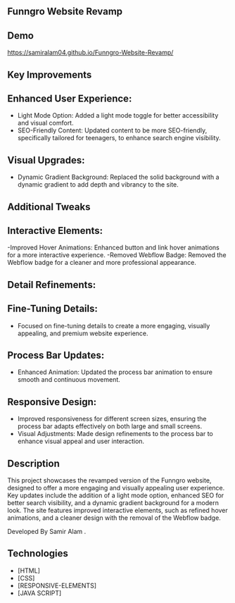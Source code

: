 ## Funngro Website Revamp 

## Demo
https://samiralam04.github.io/Funngro-Website-Revamp/

## Key Improvements

## Enhanced User Experience:
- Light Mode Option: Added a light mode toggle for better accessibility and visual comfort.
- SEO-Friendly Content: Updated content to be more SEO-friendly, specifically tailored for teenagers, to enhance search engine visibility.
## Visual Upgrades:
- Dynamic Gradient Background: Replaced the solid background with a dynamic gradient to add depth and vibrancy to the site.
 ## Additional Tweaks
## Interactive Elements:

-Improved Hover Animations: Enhanced button and link hover animations for a more interactive experience.
-Removed Webflow Badge: Removed the Webflow badge for a cleaner and more professional appearance.

## Detail Refinements:

## Fine-Tuning Details: 

- Focused on fine-tuning details to create a more engaging, visually appealing, and premium website experience.

 ## Process Bar Updates:
 
- Enhanced Animation: Updated the process bar animation to ensure smooth and continuous movement.
## Responsive Design: 

- Improved responsiveness for different screen sizes, ensuring the process bar adapts effectively on both large and small screens.
- Visual Adjustments: Made design refinements to the process bar to enhance visual appeal and user interaction.


## Description

This project showcases the revamped version of the Funngro website, designed to offer a more engaging and visually appealing user experience. Key updates include the addition of a light mode option, enhanced SEO for better search visibility, and a dynamic gradient background for a modern look. The site features improved interactive elements, such as refined hover animations, and a cleaner design with the removal of the Webflow badge. 

Developed By Samir Alam .


## Technologies 

- [HTML]
- [CSS]
- [RESPONSIVE-ELEMENTS]
- [JAVA SCRIPT]
